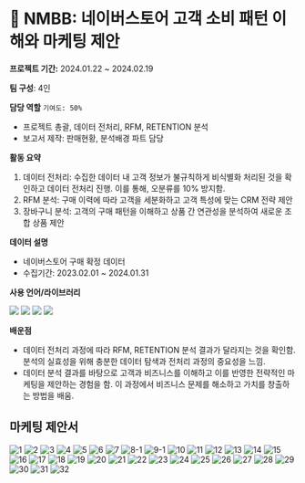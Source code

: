 # 🍡 NMBB: 네이버스토어 고객 소비 패턴 이해와 마케팅 제안

**프로젝트 기간:** 2024.01.22 ~ 2024.02.19

**팀 구성**: 4인

**담당 역할** `기여도: 50%`
- 프로젝트 총괄, 데이터 전처리, RFM, RETENTION 분석
- 보고서 제작: 판매현황, 분석배경 파트 담당

**활동 요약**
1. 데이터 전처리: 수집한 데이터 내 고객 정보가 불규칙하게 비식별화 처리된 것을 확인하고 데이터 전처리 진행. 이를 통해, 오분류를 10% 방지함.
2. RFM 분석: 구매 이력에 따라 고객을 세분화하고 고객 특성에 맞는 CRM 전략 제안
3. 장바구니 분석: 고객의 구매 패턴을 이해하고 상품 간 연관성을 분석하여 새로운 조합 상품 제안

**데이터 설명**
- 네이버스토어 구매 확정 데이터
- 수집기간: 2023.02.01 ~ 2024.01.31

**사용 언어/라이브러리**

<img src="https://img.shields.io/badge/Python-3776AB?style=for-the-badge&logo=Python&logoColor=white"> <img src="https://img.shields.io/badge/pandas-150458?style=for-the-badge&logo=pandas&logoColor=white"> <img src="https://img.shields.io/badge/selenium-43B02A?style=for-the-badge&logo=selenium&logoColor=white"> <img src="https://img.shields.io/badge/microsoftexcel-217346?style=for-the-badge&logo=microsoftexcel&logoColor=white">

**배운점**
- 데이터 전처리 과정에 따라 RFM, RETENTION 분석 결과가 달라지는 것을 확인함. 분석의 실효성을 위해 충분한 데이터 탐색과 전처리 과정의 중요성을 느낌.
- 데이터 분석 결과를 바탕으로 고객과 비즈니스를 이해하고 이를 반영한 전략적인 마케팅을 제안하는 경험을 함. 이 과정에서 비즈니스 문제를 해소하고 가치를 창출하는 방법을 배움.


## 마케팅 제안서
![1](https://github.com/KYK0328/nmbb/assets/128811238/a251c6ad-4e6e-4aa6-a6dd-de9b5c49c2e7)
![2](https://github.com/KYK0328/nmbb/assets/128811238/2edc60f2-d0f6-4389-b8c8-f7c0b8863119)
![3](https://github.com/KYK0328/nmbb/assets/128811238/0180115b-8f92-430a-b2ff-dccdba3a8cfe)
![4](https://github.com/KYK0328/nmbb/assets/128811238/d7906226-5b8e-47af-9de7-f387f6c1a42b)
![5](https://github.com/KYK0328/nmbb/assets/128811238/9bb2fe5e-6263-449f-84b2-b986f8e46ec4)
![6](https://github.com/KYK0328/nmbb/assets/128811238/4efeaf6c-5163-4b4e-bf4f-58015f1c8da9)
![7](https://github.com/KYK0328/nmbb/assets/128811238/6fe75342-dc46-411f-afab-f6da4cccd9da)
![8-1](https://github.com/KYK0328/nmbb/assets/128811238/3e66c406-4ddf-49c8-aaee-742fa07a47e6)
![9-1](https://github.com/KYK0328/nmbb/assets/128811238/6d93644d-7cd6-4293-8ef7-18bfb36d53d1)
![10](https://github.com/KYK0328/nmbb/assets/128811238/1b7fba14-5192-4418-8141-be38c9fdda3f)
![11](https://github.com/KYK0328/nmbb/assets/128811238/3dd24c07-71e8-4858-8863-76cad57b01d4)
![12](https://github.com/KYK0328/nmbb/assets/128811238/58f6831c-d1b4-4426-a05d-7436657580f8)
![13](https://github.com/KYK0328/nmbb/assets/128811238/1dc5ca72-8978-4621-9b85-f45a7e25d31b)
![14](https://github.com/KYK0328/nmbb/assets/128811238/dae92054-d3c0-4738-ad77-d6e465bf3b78)
![15](https://github.com/KYK0328/nmbb/assets/128811238/d968f7da-6d34-4e6d-8705-4c9dccb6b608)
![16](https://github.com/KYK0328/nmbb/assets/128811238/63fa0377-f5cb-473e-a21c-d5070894ab74)
![17](https://github.com/KYK0328/nmbb/assets/128811238/b74c48a7-6f35-4730-ba5b-263807db6af2)
![18](https://github.com/KYK0328/nmbb/assets/128811238/e847cad6-7d30-4de5-8034-864aac265b77)
![19](https://github.com/KYK0328/nmbb/assets/128811238/a1f9511f-5b1a-468a-8bb4-24f73d0b3004)
![20](https://github.com/KYK0328/nmbb/assets/128811238/d3998c9b-8c78-4a53-9516-a7c37a8e097b)
![21](https://github.com/KYK0328/nmbb/assets/128811238/d8f3e557-b60f-4b2d-b2a6-5d5faabd20d0)
![22](https://github.com/KYK0328/nmbb/assets/128811238/150d149f-d79c-483a-a455-5948919b1e31)
![23](https://github.com/KYK0328/nmbb/assets/128811238/6848d0f8-d2ad-46ea-998d-7537137fde24)
![24](https://github.com/KYK0328/nmbb/assets/128811238/40c7047c-6e9f-4ba7-b1a9-aafeebfc5b50)
![25](https://github.com/KYK0328/nmbb/assets/128811238/54ebce9c-cb0f-497d-b415-bf11b253638f)
![26](https://github.com/KYK0328/nmbb/assets/128811238/7a9d823f-2873-45b1-a347-25d8a3ad9006)
![27](https://github.com/KYK0328/nmbb/assets/128811238/ce020760-4612-4569-8e01-17b81546c873)
![28](https://github.com/KYK0328/nmbb/assets/128811238/2ffe5d92-bdea-43b0-b20f-f48386cafe6f)
![29](https://github.com/KYK0328/nmbb/assets/128811238/c7b70d45-8df2-4692-9588-0229750bca88)
![30](https://github.com/KYK0328/nmbb/assets/128811238/61b43cff-cf5a-4126-9280-baf0127afbed)
![31](https://github.com/KYK0328/nmbb/assets/128811238/b94c0372-228b-4718-9103-9e22095ebc93)
![32](https://github.com/KYK0328/nmbb/assets/128811238/d988492f-74b4-4970-b904-baff99cab36d)

